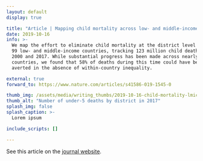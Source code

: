 ```yaml
---
layout: default
display: true

title: "Article | Mapping child mortality across low- and middle-income countries"
date: 2019-10-16
info: >-
  We map the effort to eliminate child mortality at the district level across 
  99 low- and middle-income countries, tracking 123 million child deaths between
  2000 and 2017. While substantial progress has been made across nearly all
  countries, we found that 58% of deaths during this time could have been
  averted in the absence of within-country inequality.

external: true
forward_to: https://www.nature.com/articles/s41586-019-1545-0

thumb_img: /assets/media/writing_thumbs/2019-10-16-child-mortality-lmics.png
thumb_alt: "Number of under-5 deaths by district in 2017"
splash_img: false
splash_caption: >-
  Lorem ipsum

include_scripts: []

---
```


See this article on the [journal website](https://www.nature.com/articles/s41586-019-1545-0).